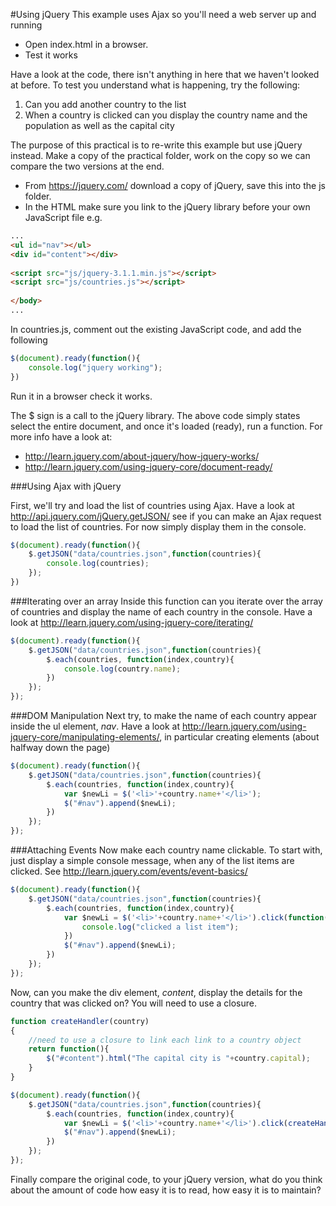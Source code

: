 #Using jQuery 
This example uses Ajax so you'll need a web server up and running

* Open index.html in a browser.
* Test it works

Have a look at the code, there isn't anything in here that we haven't looked at before. To test you understand what is happening, try the following:

1. Can you add another country to the list
2. When a country is clicked can you display the country name and the population as well as the capital city 

The purpose of this practical is to re-write this example but use jQuery instead. Make a copy of the practical folder, work on the copy so we can compare the two versions at the end. 

* From https://jquery.com/ download a copy of jQuery, save this into the js folder. 
* In the HTML make sure you link to the jQuery library before your own JavaScript file e.g.

```html
...
<ul id="nav"></ul>
<div id="content"></div>
    
<script src="js/jquery-3.1.1.min.js"></script>
<script src="js/countries.js"></script>
    
</body>
...
```
In countries.js, comment out the existing JavaScript code, and add the following

```javascript
$(document).ready(function(){
    console.log("jquery working");
})
```

Run it in a browser check it works. 

The $ sign is a call to the jQuery library. The above code simply states select the entire document, and once it's loaded (ready), run a function. For more info have a look at:
* http://learn.jquery.com/about-jquery/how-jquery-works/
* http://learn.jquery.com/using-jquery-core/document-ready/

###Using Ajax with jQuery

First, we'll try and load the list of countries using Ajax. Have a look at http://api.jquery.com/jQuery.getJSON/ see if you can make an Ajax request to load the list of countries. For now simply display them in the console.

```javascript
$(document).ready(function(){
    $.getJSON("data/countries.json",function(countries){
        console.log(countries);
    });
})

```

###Iterating over an array
Inside this function can you iterate over the array of countries and display the name of each country in the console. Have a look at http://learn.jquery.com/using-jquery-core/iterating/ 

```javascript
$(document).ready(function(){
    $.getJSON("data/countries.json",function(countries){
        $.each(countries, function(index,country){
            console.log(country.name);
        })
    });
});
```
###DOM Manipulation
Next try, to make the name of each country appear inside the ul element, *nav*. Have a look at http://learn.jquery.com/using-jquery-core/manipulating-elements/, in particular creating elements (about halfway down the page)

```javascript
$(document).ready(function(){
    $.getJSON("data/countries.json",function(countries){
        $.each(countries, function(index,country){
            var $newLi = $('<li>'+country.name+'</li>');
            $("#nav").append($newLi);
        })
    });
});
```
###Attaching Events
Now make each country name clickable. To start with, just display a simple console message, when any of the list items are clicked. See http://learn.jquery.com/events/event-basics/ 

```javascript
$(document).ready(function(){
    $.getJSON("data/countries.json",function(countries){
        $.each(countries, function(index,country){
            var $newLi = $('<li>'+country.name+'</li>').click(function(){
                console.log("clicked a list item");
            })
            $("#nav").append($newLi);
        })
    });
});
```
Now, can you make the div element, *content*, display the details for the country that was clicked on? You will need to use a closure.

```javascript
function createHandler(country)
{
    //need to use a closure to link each link to a country object
    return function(){
        $("#content").html("The capital city is "+country.capital);
    }
}

$(document).ready(function(){
    $.getJSON("data/countries.json",function(countries){
        $.each(countries, function(index,country){
            var $newLi = $('<li>'+country.name+'</li>').click(createHandler(country))
            $("#nav").append($newLi);
        })
    });
});
```

Finally compare the original code, to your jQuery version, what do you think about the amount of code how easy it is to read, how easy it is to maintain?

